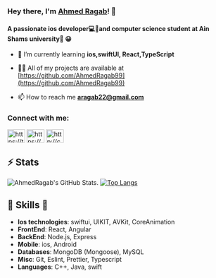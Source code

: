 ### Hey there, I'm [Ahmed Ragab](https://www.github.com/AhmedRagab99)! 👋
<h4 align="left">A passionate ios developer💻📱and computer science student at Ain Shams university🏫 😀</h4>

- 🌱 I’m currently learning **ios,swiftUI, React,TypeScript**

- 👨‍💻 All of my projects are available at [https://github.com/AhmedRagab99](https://github.com/AhmedRagab99)

- 📫 How to reach me **aragab22@gmail.com**

<p align="left">
<h3 align="left">Connect with me:</h3>
<a href="https://twitter.com/https://twitter.com/aragab99ragab" target="blank"><img align="center" src="https://cdn.jsdelivr.net/npm/simple-icons@3.0.1/icons/twitter.svg" alt="https://twitter.com/aragab99ragab" height="30" width="40" /></a>
<a href="https://linkedin.com/in/https://www.linkedin.com/in/ahmed-ragab-91b249163/" target="blank"><img align="center" src="https://cdn.jsdelivr.net/npm/simple-icons@3.0.1/icons/linkedin.svg" alt="https://www.linkedin.com/in/ahmed-ragab-91b249163/" height="30" width="40" /></a>
<a href="https://codeforces.com/profile/http://codeforces.com/profile/aragab99" target="blank"><img align="center" src="https://cdn.jsdelivr.net/npm/simple-icons@3.0.1/icons/codeforces.svg" alt="http://codeforces.com/profile/aragab99" height="30" width="40" /></a>
</p>


## ⚡ Stats
![AhmedRagab's GitHub Stats](https://github-readme-stats.vercel.app/api?username=AhmedRagab99&hide=["issues"]&show_icons=true).   [![Top Langs](https://github-readme-stats.vercel.app/api/top-langs/?username=AhmedRagab99&layout=compact&theme=radical)](https://github.com/AhmedRagab99?tab=repositories)


##  🎉 Skills  🎉
- **Ios technologies**: swiftui, UIKIT, AVKit, CoreAnimation
- **FrontEnd**: React, Angular
- **BackEnd**:  Node.js, Express
- **Mobile**: ios, Android
- **Databases**: MongoDB (Mongoose), MySQL
- **Misc**: Git, Eslint, Prettier, Typescript
- **Languages**: C++, Java, swift
